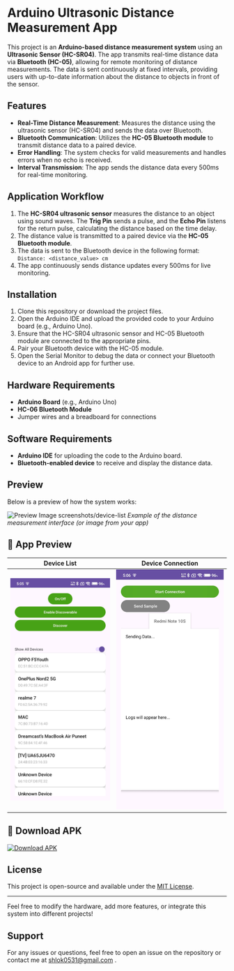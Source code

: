 # Arduino Ultrasonic Distance Measurement App

This project is an **Arduino-based distance measurement system** using an **Ultrasonic Sensor (HC-SR04)**. The app transmits real-time distance data via **Bluetooth (HC-05)**, allowing for remote monitoring of distance measurements. The data is sent continuously at fixed intervals, providing users with up-to-date information about the distance to objects in front of the sensor.

## Features

- **Real-Time Distance Measurement**: Measures the distance using the ultrasonic sensor (HC-SR04) and sends the data over Bluetooth.
- **Bluetooth Communication**: Utilizes the **HC-05 Bluetooth module** to transmit distance data to a paired device.
- **Error Handling**: The system checks for valid measurements and handles errors when no echo is received.
- **Interval Transmission**: The app sends the distance data every 500ms for real-time monitoring.

## Application Workflow

1. The **HC-SR04 ultrasonic sensor** measures the distance to an object using sound waves. The **Trig Pin** sends a pulse, and the **Echo Pin** listens for the return pulse, calculating the distance based on the time delay.
2. The distance value is transmitted to a paired device via the **HC-05 Bluetooth module**.
3. The data is sent to the Bluetooth device in the following format:  
   `Distance: <distance_value> cm`
4. The app continuously sends distance updates every 500ms for live monitoring.

## Installation

1. Clone this repository or download the project files.
2. Open the Arduino IDE and upload the provided code to your Arduino board (e.g., Arduino Uno).
3. Ensure that the HC-SR04 ultrasonic sensor and HC-05 Bluetooth module are connected to the appropriate pins.
4. Pair your Bluetooth device with the HC-05 module.
5. Open the Serial Monitor to debug the data or connect your Bluetooth device to an Android app for further use.

## Hardware Requirements

- **Arduino Board** (e.g., Arduino Uno)
- **HC-06 Bluetooth Module**
- Jumper wires and a breadboard for connections

## Software Requirements

- **Arduino IDE** for uploading the code to the Arduino board.
- **Bluetooth-enabled device** to receive and display the distance data.

## Preview

Below is a preview of how the system works:

![Preview Image](./device-list.jpg)  screenshots/device-list
*Example of the distance measurement interface (or image from your app)*

## 📱 App Preview

| **Device List** | **Device Connection** |
|------------------|--------------------|
| ![Device List](screenshots/device-list.jpg) | ![Controller](screenshots/startConnection.jpg) |



## 📱 Download APK

[![Download APK](https://img.shields.io/badge/Download-APK-blue?style=for-the-badge&logo=android)](https://your-apk-link.com)




## License

This project is open-source and available under the [MIT License](LICENSE).

---

Feel free to modify the hardware, add more features, or integrate this system into different projects!

## Support

For any issues or questions, feel free to open an issue on the repository or contact me at shlok0531@gmail.com .


